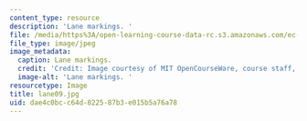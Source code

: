 ```yaml
---
content_type: resource
description: 'Lane markings. '
file: /media/https%3A/open-learning-course-data-rc.s3.amazonaws.com/ec-s06-design-for-demining-spring-2007/dae4c0bcc64d822587b3e015b5a76a78_lane09.jpg
file_type: image/jpeg
image_metadata:
  caption: Lane markings.
  credit: 'Credit: Image courtesy of MIT OpenCourseWare, course staff, and students.'
  image-alt: 'Lane markings. '
resourcetype: Image
title: lane09.jpg
uid: dae4c0bc-c64d-8225-87b3-e015b5a76a78
---
```

